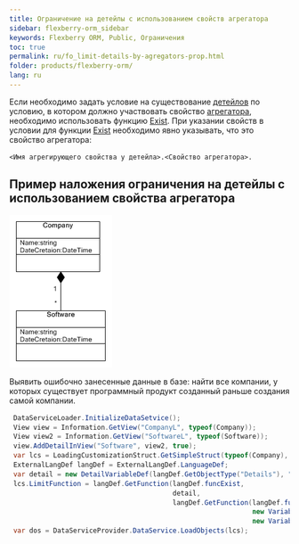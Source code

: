 ```yaml
---
title: Ограничение на детейлы с использованием свойств агрегатора
sidebar: flexberry-orm_sidebar
keywords: Flexberry ORM, Public, Ограничения
toc: true
permalink: ru/fo_limit-details-by-agregators-prop.html
folder: products/flexberry-orm/
lang: ru
---
```


Если необходимо задать условие на существование [детейлов](fd_key-concepts.html) по условию, в котором должно участвовать свойство [агрегатора](fd_key-concepts.html), необходимо использовать функцию [Exist](fo_exist-exist-exact-exist-all-exist-all-exact.html). При указании свойств в условии для функции [Exist](fo_exist-exist-exact-exist-all-exist-all-exact.html) необходимо явно указывать, что это свойство агрегатора: 

```
<Имя агрегирующего свойства у детейла>.<Свойство агрегатора>.
```

## Пример наложения ограничения на детейлы с использованием свойства агрегатора

![](/images/pages/products/flexberry-orm/limit-details-by-agregators-prop/exist-example.png)

Выявить ошибочно занесенные данные в базе: найти все компании, у которых существует программный продукт созданный раньше создания самой компании.

``` csharp
 DataServiceLoader.InitializeDataSetvice();
 View view = Information.GetView("CompanyL", typeof(Company));
 View view2 = Information.GetView("SoftwareL", typeof(Software));
 view.AddDetailInView("Software", view2, true);
 var lcs = LoadingCustomizationStruct.GetSimpleStruct(typeof(Company), view);
 ExternalLangDef langDef = ExternalLangDef.LanguageDef;
 var detail = new DetailVariableDef(langDef.GetObjectType("Details"), "Software", view2, "Company");
 lcs.LimitFunction = langDef.GetFunction(langDef.funcExist,
                                         detail,
                                         langDef.GetFunction(langDef.funcL,
                                                             new VariableDef(langDef.DateTimeType, Information.ExtractPropertyPath<Software>(x => x.DateCreation)),
                                                             new VariableDef(langDef.DateTimeType, Information.ExtractPropertyPath<Software>(x => x.Company.DateCreation))));
 var dos = DataServiceProvider.DataService.LoadObjects(lcs);
```
 

